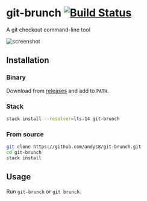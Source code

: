 # git-brunch [![Build Status](https://travis-ci.org/andys8/git-brunch.svg?branch=master)](https://travis-ci.org/andys8/git-brunch)

A git checkout command-line tool

![screenshot](https://raw.githubusercontent.com/andys8/git-brunch/master/screenshot.png)

## Installation

### Binary

Download from [releases](https://github.com/andys8/git-brunch/releases) and add to `PATH`.

### Stack

```sh
stack install --resolver=lts-14 git-brunch
```

### From source

```sh
git clone https://github.com/andys8/git-brunch.git
cd git-brunch
stack install
```

## Usage

Run `git-brunch` or `git brunch`.
